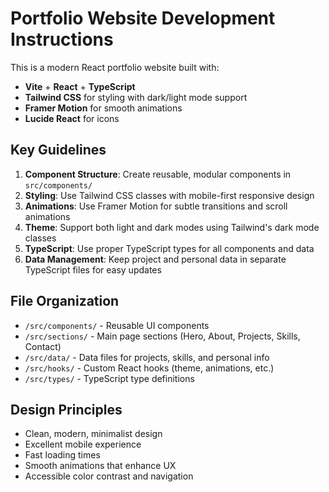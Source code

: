 <!-- Use this file to provide workspace-specific custom instructions to Copilot. For more details, visit https://code.visualstudio.com/docs/copilot/copilot-customization#_use-a-githubcopilotinstructionsmd-file -->

# Portfolio Website Development Instructions

This is a modern React portfolio website built with:
- **Vite** + **React** + **TypeScript**
- **Tailwind CSS** for styling with dark/light mode support
- **Framer Motion** for smooth animations
- **Lucide React** for icons

## Key Guidelines

1. **Component Structure**: Create reusable, modular components in `src/components/`
2. **Styling**: Use Tailwind CSS classes with mobile-first responsive design
3. **Animations**: Use Framer Motion for subtle transitions and scroll animations
4. **Theme**: Support both light and dark modes using Tailwind's dark mode classes
5. **TypeScript**: Use proper TypeScript types for all components and data
6. **Data Management**: Keep project and personal data in separate TypeScript files for easy updates

## File Organization
- `/src/components/` - Reusable UI components
- `/src/sections/` - Main page sections (Hero, About, Projects, Skills, Contact)
- `/src/data/` - Data files for projects, skills, and personal info
- `/src/hooks/` - Custom React hooks (theme, animations, etc.)
- `/src/types/` - TypeScript type definitions

## Design Principles
- Clean, modern, minimalist design
- Excellent mobile experience
- Fast loading times
- Smooth animations that enhance UX
- Accessible color contrast and navigation

